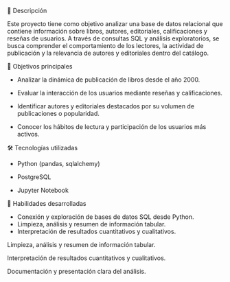 🧩 Descripción

Este proyecto tiene como objetivo analizar una base de datos relacional que contiene información sobre libros, autores, editoriales, calificaciones y reseñas de usuarios. A través de consultas SQL y análisis exploratorios, se busca comprender el comportamiento de los lectores, la actividad de publicación y la relevancia de autores y editoriales dentro del catálogo.

🎯 Objetivos principales

* Analizar la dinámica de publicación de libros desde el año 2000.

* Evaluar la interacción de los usuarios mediante reseñas y calificaciones.

* Identificar autores y editoriales destacados por su volumen de publicaciones o popularidad.

* Conocer los hábitos de lectura y participación de los usuarios más activos.

🛠️ Tecnologías utilizadas

* Python (pandas, sqlalchemy)

* PostgreSQL

* Jupyter Notebook

🧠 Habilidades desarrolladas

* Conexión y exploración de bases de datos SQL desde Python.
* Limpieza, análisis y resumen de información tabular.
* Interpretación de resultados cuantitativos y cualitativos.

Limpieza, análisis y resumen de información tabular.

Interpretación de resultados cuantitativos y cualitativos.

Documentación y presentación clara del análisis.
